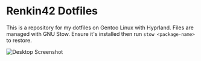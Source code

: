 Renkin42 Dotfiles
=================

This is a repository for my dotfiles on Gentoo Linux with Hyprland.
Files are managed with GNU Stow. Ensure it's installed then run 
```stow <package-name>``` to restore.

![Desktop Screenshot](screenshot.png)
